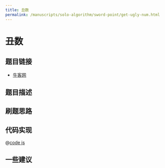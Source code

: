 ```yaml
---
title: 丑数
permalink: /manuscripts/solo-algorithm/sword-point/get-ugly-num.html
---
```

# 丑数

## 题目链接

- [牛客网]()

## 题目描述

## 刷题思路

## 代码实现

@[code js](@algorithm/sword-point/动态规划/getUglyNumber.js)

## 一些建议
